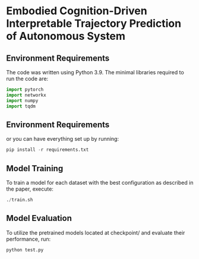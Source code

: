 # Embodied Cognition-Driven Interpretable Trajectory Prediction of Autonomous System

##  Environment Requirements
The code was written using Python 3.9. The minimal libraries required to run the code are:
```python
import pytorch
import networkx
import numpy
import tqdm
```
##  Environment Requirements
or you can have everything set up by running:
```python
pip install -r requirements.txt
```
##  Model Training
To train a model for each dataset with the best configuration as described in the paper, execute:
```python
./train.sh
```

## Model Evaluation
To utilize the pretrained models located at checkpoint/ and evaluate their performance, run:
```python
python test.py
```
